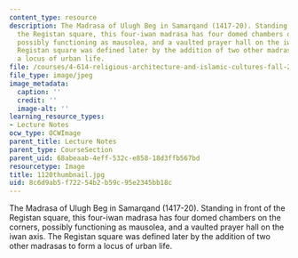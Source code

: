```yaml
---
content_type: resource
description: The Madrasa of Ulugh Beg in Samarqand (1417-20). Standing in front of
  the Registan square, this four-iwan madrasa has four domed chambers on the corners,
  possibly functioning as mausolea, and a vaulted prayer hall on the iwan axis. The
  Registan square was defined later by the addition of two other madrasas to form
  a locus of urban life.
file: /courses/4-614-religious-architecture-and-islamic-cultures-fall-2002/8c6d9ab5f72254b2b59c95e2345bb18c_1120thumbnail.jpg
file_type: image/jpeg
image_metadata:
  caption: ''
  credit: ''
  image-alt: ''
learning_resource_types:
- Lecture Notes
ocw_type: OCWImage
parent_title: Lecture Notes
parent_type: CourseSection
parent_uid: 68abeaab-4eff-532c-e858-18d3ffb567bd
resourcetype: Image
title: 1120thumbnail.jpg
uid: 8c6d9ab5-f722-54b2-b59c-95e2345bb18c
---
```

The Madrasa of Ulugh Beg in Samarqand (1417-20). Standing in front of the Registan square, this four-iwan madrasa has four domed chambers on the corners, possibly functioning as mausolea, and a vaulted prayer hall on the iwan axis. The Registan square was defined later by the addition of two other madrasas to form a locus of urban life.

